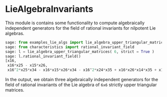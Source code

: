 # LieAlgebraInvariants

This module is contains some functionality to compute algebraically independent generators for the field of rational invariants for nilpotent Lie algebras. 

```python
sage: from examples_lie_algs import lie_algebra_upper_triangular_matrices
sage: from characteristics import rational_invariant_field
sage: l = lie_algebra_upper_triangular_matrices( 6, strict = True )
sage: l.rational_invariant_field()
[x16,
 x16*x25 - x15*x26,
 x16^2*x25*x34 - x16*x15*x26*x34 - x16^2*x24*x35 + x16*x26*x14*x35 + x16*x15*x36*x24 - x16*x14*x25*x36]

```

In the output, we obtain three algebraically independent generators for the field of rational invariants of the Lie algebra of `6x6` strictly upper triangular matrices.